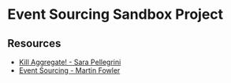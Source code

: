 # Event Sourcing Sandbox Project

## Resources

* [Kill Aggregate! - Sara Pellegrini](https://www.youtube.com/watch?v=DhhxKoOpJe0)
* [Event Sourcing - Martin Fowler](https://martinfowler.com/eaaDev/EventSourcing.html)